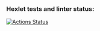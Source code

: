 ### Hexlet tests and linter status:
[![Actions Status](https://github.com/gomez-git/js-algorithms-project-lvl1/workflows/hexlet-check/badge.svg)](https://github.com/gomez-git/js-algorithms-project-lvl1/actions)
